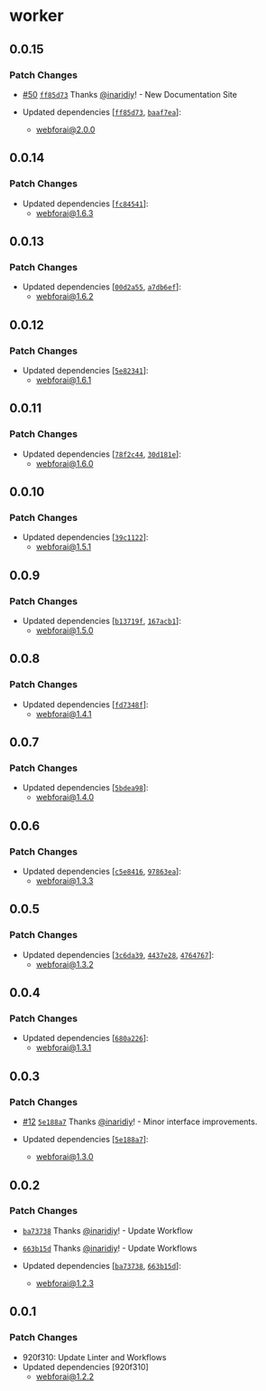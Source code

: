 # worker

## 0.0.15

### Patch Changes

- [#50](https://github.com/inaridiy/webforai/pull/50) [`ff85d73`](https://github.com/inaridiy/webforai/commit/ff85d73a6d64a52a990b031f50430fe2956c5f2f) Thanks [@inaridiy](https://github.com/inaridiy)! - New Documentation Site

- Updated dependencies [[`ff85d73`](https://github.com/inaridiy/webforai/commit/ff85d73a6d64a52a990b031f50430fe2956c5f2f), [`baaf7ea`](https://github.com/inaridiy/webforai/commit/baaf7ea33b9a75d07dfb910231d64d5b6efc6f40)]:
  - webforai@2.0.0

## 0.0.14

### Patch Changes

- Updated dependencies [[`fc84541`](https://github.com/inaridiy/webforai/commit/fc84541331ebc2dbf7d80af0694d9cdc79145a59)]:
  - webforai@1.6.3

## 0.0.13

### Patch Changes

- Updated dependencies [[`00d2a55`](https://github.com/inaridiy/webforai/commit/00d2a55b4a25f6d84da37cb89ec629b5f6179357), [`a7db6ef`](https://github.com/inaridiy/webforai/commit/a7db6ef61f1321e010ed16022086a684c19d77a5)]:
  - webforai@1.6.2

## 0.0.12

### Patch Changes

- Updated dependencies [[`5e82341`](https://github.com/inaridiy/webforai/commit/5e82341c2a3b8275d78ce808c7d4f81dacb1acdd)]:
  - webforai@1.6.1

## 0.0.11

### Patch Changes

- Updated dependencies [[`78f2c44`](https://github.com/inaridiy/webforai/commit/78f2c445f88136bdc596e57b91bec1b223f782d9), [`30d181e`](https://github.com/inaridiy/webforai/commit/30d181e7a29452b37f6dd665de3e7a3b743c1244)]:
  - webforai@1.6.0

## 0.0.10

### Patch Changes

- Updated dependencies [[`39c1122`](https://github.com/inaridiy/webforai/commit/39c112205d0aa2a07a46c92b94be6ed91239cf0f)]:
  - webforai@1.5.1

## 0.0.9

### Patch Changes

- Updated dependencies [[`b13719f`](https://github.com/inaridiy/webforai/commit/b13719fd719511d0aeb1ef3749e88fd8145337a6), [`167acb1`](https://github.com/inaridiy/webforai/commit/167acb1dca303d651d997c23224d3366ff4375ac)]:
  - webforai@1.5.0

## 0.0.8

### Patch Changes

- Updated dependencies [[`fd7348f`](https://github.com/inaridiy/webforai/commit/fd7348f59a19a027b9bdf012b11d40c38d56cf61)]:
  - webforai@1.4.1

## 0.0.7

### Patch Changes

- Updated dependencies [[`5bdea98`](https://github.com/inaridiy/webforai/commit/5bdea98cc7cafd79020123260db721fc6ffefd87)]:
  - webforai@1.4.0

## 0.0.6

### Patch Changes

- Updated dependencies [[`c5e8416`](https://github.com/inaridiy/webforai/commit/c5e841610360346fcba388c777869706dcd5997d), [`97863ea`](https://github.com/inaridiy/webforai/commit/97863ea7f9f4837b96f376bd33371c6ed756d791)]:
  - webforai@1.3.3

## 0.0.5

### Patch Changes

- Updated dependencies [[`3c6da39`](https://github.com/inaridiy/webforai/commit/3c6da3952f176769cf8aa899f6c7207c231d806a), [`4437e28`](https://github.com/inaridiy/webforai/commit/4437e28e1e7807fd061aee99510ea2d3f71a2a78), [`4764767`](https://github.com/inaridiy/webforai/commit/47647676a838b922e2cf32b1d3637c8153b996dd)]:
  - webforai@1.3.2

## 0.0.4

### Patch Changes

- Updated dependencies [[`680a226`](https://github.com/inaridiy/webforai/commit/680a22638409517658c3918d90d070b1fa53cc3f)]:
  - webforai@1.3.1

## 0.0.3

### Patch Changes

- [#12](https://github.com/inaridiy/webforai/pull/12) [`5e188a7`](https://github.com/inaridiy/webforai/commit/5e188a7c4d386e6351a5120213f18948ec5ec6f7) Thanks [@inaridiy](https://github.com/inaridiy)! - Minor interface improvements.

- Updated dependencies [[`5e188a7`](https://github.com/inaridiy/webforai/commit/5e188a7c4d386e6351a5120213f18948ec5ec6f7)]:
  - webforai@1.3.0

## 0.0.2

### Patch Changes

- [`ba73738`](https://github.com/inaridiy/webforai/commit/ba73738c24f509c8f1f060f0314bc0c6e3abc953) Thanks [@inaridiy](https://github.com/inaridiy)! - Update Workflow

- [`663b15d`](https://github.com/inaridiy/webforai/commit/663b15d87a3085ef1d1657dd73a637e43aa4340b) Thanks [@inaridiy](https://github.com/inaridiy)! - Update Workflows

- Updated dependencies [[`ba73738`](https://github.com/inaridiy/webforai/commit/ba73738c24f509c8f1f060f0314bc0c6e3abc953), [`663b15d`](https://github.com/inaridiy/webforai/commit/663b15d87a3085ef1d1657dd73a637e43aa4340b)]:
  - webforai@1.2.3

## 0.0.1

### Patch Changes

- 920f310: Update Linter and Workflows
- Updated dependencies [920f310]
  - webforai@1.2.2
